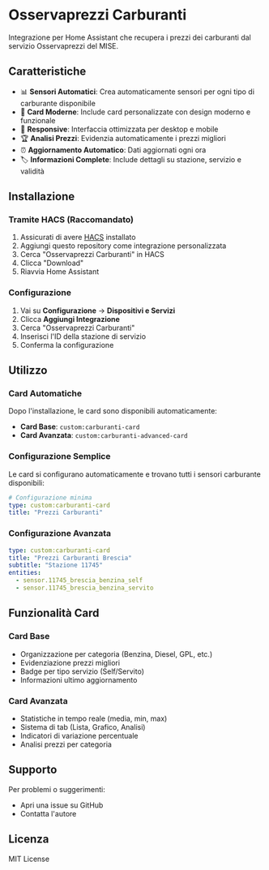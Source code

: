 # Osservaprezzi Carburanti

Integrazione per Home Assistant che recupera i prezzi dei carburanti dal servizio Osservaprezzi del MISE.

## Caratteristiche

- 📊 **Sensori Automatici**: Crea automaticamente sensori per ogni tipo di carburante disponibile
- 🎨 **Card Moderne**: Include card personalizzate con design moderno e funzionale
- 📱 **Responsive**: Interfaccia ottimizzata per desktop e mobile
- 🏆 **Analisi Prezzi**: Evidenzia automaticamente i prezzi migliori
- ⏰ **Aggiornamento Automatico**: Dati aggiornati ogni ora
- 🏷️ **Informazioni Complete**: Include dettagli su stazione, servizio e validità

## Installazione

### Tramite HACS (Raccomandato)

1. Assicurati di avere [HACS](https://hacs.xyz/) installato
2. Aggiungi questo repository come integrazione personalizzata
3. Cerca "Osservaprezzi Carburanti" in HACS
4. Clicca "Download"
5. Riavvia Home Assistant

### Configurazione

1. Vai su **Configurazione** → **Dispositivi e Servizi**
2. Clicca **Aggiungi Integrazione**
3. Cerca "Osservaprezzi Carburanti"
4. Inserisci l'ID della stazione di servizio
5. Conferma la configurazione

## Utilizzo

### Card Automatiche

Dopo l'installazione, le card sono disponibili automaticamente:

- **Card Base**: `custom:carburanti-card`
- **Card Avanzata**: `custom:carburanti-advanced-card`

### Configurazione Semplice

Le card si configurano automaticamente e trovano tutti i sensori carburante disponibili:

```yaml
# Configurazione minima
type: custom:carburanti-card
title: "Prezzi Carburanti"
```

### Configurazione Avanzata

```yaml
type: custom:carburanti-card
title: "Prezzi Carburanti Brescia"
subtitle: "Stazione 11745"
entities:
  - sensor.11745_brescia_benzina_self
  - sensor.11745_brescia_benzina_servito
```

## Funzionalità Card

### Card Base

- Organizzazione per categoria (Benzina, Diesel, GPL, etc.)
- Evidenziazione prezzi migliori
- Badge per tipo servizio (Self/Servito)
- Informazioni ultimo aggiornamento

### Card Avanzata

- Statistiche in tempo reale (media, min, max)
- Sistema di tab (Lista, Grafico, Analisi)
- Indicatori di variazione percentuale
- Analisi prezzi per categoria

## Supporto

Per problemi o suggerimenti:

- Apri una issue su GitHub
- Contatta l'autore

## Licenza

MIT License
